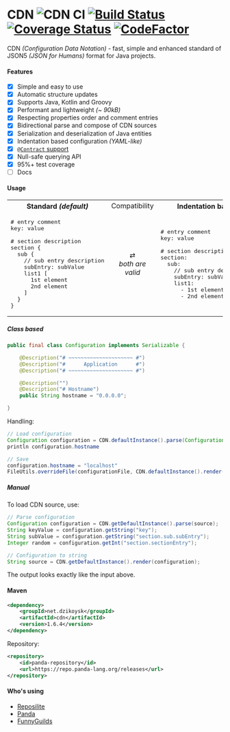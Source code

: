 # CDN ![CDN CI](https://github.com/dzikoysk/cdn/workflows/CDN%20CI/badge.svg)  [![Build Status](https://travis-ci.com/dzikoysk/cdn.svg?branch=master)](https://travis-ci.com/dzikoysk/cdn) [![Coverage Status](https://coveralls.io/repos/github/dzikoysk/cdn/badge.svg?branch=master)](https://coveralls.io/github/dzikoysk/cdn?branch=master) [![CodeFactor](https://www.codefactor.io/repository/github/dzikoysk/cdn/badge)](https://www.codefactor.io/repository/github/dzikoysk/cdn)
CDN *(Configuration Data Notation)* - fast, simple and enhanced standard of JSON5 *(JSON for Humans)* format for Java projects.


#### Features
- [x] Simple and easy to use
- [x] Automatic structure updates
- [x] Supports Java, Kotlin and Groovy
- [x] Performant and lightweight _(~ 90kB)_
- [x] Respecting properties order and comment entries
- [x] Bidirectional parse and compose of CDN sources
- [x] Serialization and deserialization of Java entities 
- [x] Indentation based configuration _(YAML-like)_
- [x] [`@Contract` support](https://www.jetbrains.com/help/idea/contract-annotations.html)
- [x] Null-safe querying API 
- [x] 95%+ test coverage
- [ ] Docs

#### Usage

<table>
<tr>
<th>Standard <i>(default)</i></th>
<td>Compatibility</td>
<th>Indentation based</th>
</tr>
<tr>
<td>
<pre lang="javascript">
# entry comment
key: value <br>
# section description
section {
  sub {
    // sub entry description
    subEntry: subValue
    list1 [
      1st element
      2nd element
    ]
  }
}
</pre>
</td>
<td align="center">
  ⇄ <br> <i>both are valid</i>
</td>
<td>
<pre lang="yaml">
# entry comment
key: value <br>
# section description
section:
  sub:
    // sub entry description
    subEntry: subValue
    list1:
      - 1st element
      - 2nd element
</pre>
</td>
</tr>
</table>

##### Class based

```java
public final class Configuration implements Serializable {

    @Description("# ~~~~~~~~~~~~~~~~~~~~~ #")
    @Description("#      Application      #")
    @Description("# ~~~~~~~~~~~~~~~~~~~~~ #")

    @Description("")
    @Description("# Hostname")
    public String hostname = "0.0.0.0";

}
```

Handling:

```java
// Load configuration
Configuration configuration = CDN.defaultInstance().parse(Configuration.class, configurationSource)
println configuration.hostname

// Save
configuration.hostname = "localhost"
FileUtils.overrideFile(configurationFile, CDN.defaultInstance().render(configuration))

```

##### Manual

To load CDN source, use:

```java
// Parse configuration
Configuration configuration = CDN.getDefaultInstance().parse(source);
String keyValue = configuration.getString("key");
String subValue = configuration.getString("section.sub.subEntry");
Integer random = configuration.getInt("section.sectionEntry");

// Configuration to string 
String source = CDN.getDefaultInstance().render(configuration);
```

The output looks exactly like the input above. 

#### Maven

```xml
<dependency>
    <groupId>net.dzikoysk</groupId>
    <artifactId>cdn</artifactId>
    <version>1.6.4</version>
</dependency>
```

Repository:

```xml
<repository>
    <id>panda-repository</id>
    <url>https://repo.panda-lang.org/releases</url>
</repository>
```

#### Who's using

* [Reposilite](https://github.com/dzikoysk/reposilite)
* [Panda](https://github.com/panda-lang/panda)
* [FunnyGuilds](https://github.com/FunnyGuilds/FunnyGuilds)
